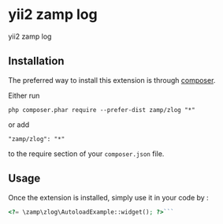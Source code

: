yii2 zamp log
=============
yii2 zamp log

Installation
------------

The preferred way to install this extension is through [composer](http://getcomposer.org/download/).

Either run

```
php composer.phar require --prefer-dist zamp/zlog "*"
```

or add

```
"zamp/zlog": "*"
```

to the require section of your `composer.json` file.


Usage
-----

Once the extension is installed, simply use it in your code by  :

```php
<?= \zamp\zlog\AutoloadExample::widget(); ?>```